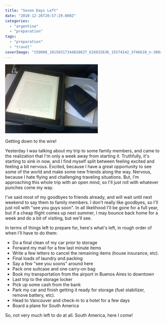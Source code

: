 ```yaml
---
title: "Seven Days Left"
date: "2010-12-26T20:57:29.000Z"
categories: 
  - "argentina"
  - "preparation"
tags: 
  - "preparation"
  - "travel"
coverImage: "150008_10150317344820637_626915636_15574142_3746610_n-300x223.jpg"
---
```


[![](images/150008_10150317344820637_626915636_15574142_3746610_n-300x223.jpg "iPad")](http://www.migratorynerd.com/wordpress/wp-content/uploads/2010/12/150008_10150317344820637_626915636_15574142_3746610_n.jpg)

Getting down to the wire!

Yesterday I was talking about my trip to some family members, and came to the realization that I'm only a week away from starting it. Truthfully, it's starting to sink in now, and I find myself split between feeling excited and feeling a bit nervous. Excited, because I have a great opportunity to see some of the world and make some new friends along the way. Nervous, because I hate flying and challenging traveling situations. But, I'm approaching this whole trip with an open mind, so I'll just roll with whatever punches come my way.

I've said most of my goodbyes to friends already, and will wait until next weekend to say them to family members. I don't really like goodbyes, so I'll just roll with "see you guys soon". In all likelihood I'll be gone for a full year, but if a cheap flight comes up next summer, I may bounce back home for a week and do a bit of visiting, but we'll see.

In terms of things left to prepare for, here's what's left, in rough order of when I'll have to do them:

- Do a final clean of my car prior to storage
- Forward my mail for a few last minute items
- Write a few letters to cancel the remaining items (house insurance, etc).
- Final loads of laundry and packing
- Say a few "see you soons" around here
- Pack one suitcase and one carry-on bag
- Book my transportation from the airport in Buenos Aires to downtown
- Last trip to the storage locker
- Pick up some cash from the bank
- Park my car and finish getting it ready for storage (fuel stabilizer, remove battery, etc).
- Head to Vancouver and check-in to a hotel for a few days
- Board a plane for South America

So, not very much left to do at all. South America, here I come!
